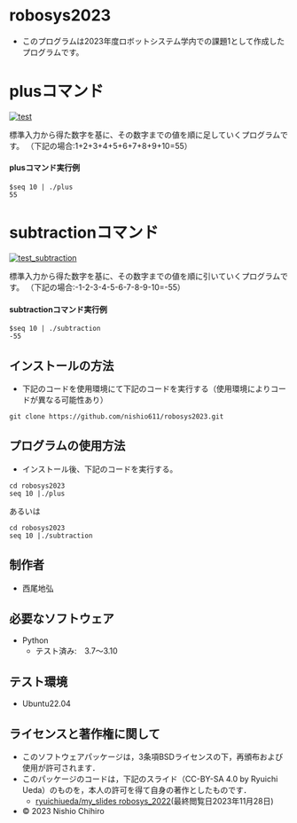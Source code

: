 # robosys2023
 * このプログラムは2023年度ロボットシステム学内での課題1として作成したプログラムです。

# plusコマンド
[![test](https://github.com/nishio611/robosys2023/actions/workflows/test.yml/badge.svg)](https://github.com/nishio611/robosys2023/actions/workflows/test.yml)

標準入力から得た数字を基に、その数字までの値を順に足していくプログラムです。
（下記の場合:1+2+3+4+5+6+7+8+9+10=55）

#### plusコマンド実行例
```
$seq 10 | ./plus
55
```

# subtractionコマンド
[![test_subtraction](https://github.com/nishio611/robosys2023/actions/workflows/test_subtraction.yml/badge.svg)](https://github.com/nishio611/robosys2023/actions/workflows/test_subtraction.yml)

標準入力から得た数字を基に、その数字までの値を順に引いていくプログラムです。
（下記の場合:-1-2-3-4-5-6-7-8-9-10=-55）


#### subtractionコマンド実行例
```
$seq 10 | ./subtraction
-55
```

## インストールの方法
 * 下記のコードを使用環境にて下記のコードを実行する（使用環境によりコードが異なる可能性あり）

```
git clone https://github.com/nishio611/robosys2023.git
```
## プログラムの使用方法
 * インストール後、下記のコードを実行する。
```
cd robosys2023
seq 10 |./plus
```
あるいは

```
cd robosys2023
seq 10 |./subtraction
```

## 制作者
 * 西尾地弘

## 必要なソフトウェア
 * Python
   * テスト済み:　3.7～3.10

## テスト環境
 * Ubuntu22.04

## ライセンスと著作権に関して
 * このソフトウェアパッケージは，3条項BSDライセンスの下，再頒布および使用が許可されます．
 * このパッケージのコードは，下記のスライド（CC-BY-SA 4.0 by Ryuichi Ueda）のものを，本人の許可を得て自身の著作としたものです．
   * [ryuichiueda/my_slides robosys_2022](https://github.com/ryuichiueda/my_slides/tree/master/robosys_2022)(最終閲覧日2023年11月28日)
 * © 2023 Nishio Chihiro


